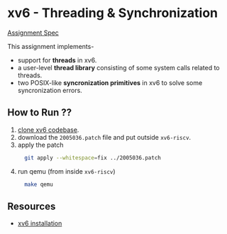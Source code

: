 # xv6 - Threading & Synchronization

[Assignment Spec]()

This assignment implements-

- support for **threads** in xv6. 
- a user-level **thread library** consisting of some system calls related to threads. 
- two POSIX-like **syncronization primitives** in xv6 to solve some syncronization errors.

## How to Run ??

1. [clone xv6 codebase](https://github.com/TawhidMM/OS-CSE-314/blob/main/Offline-2%20system-call/resources/xv6_installation.md).
2. download the `2005036.patch` file and put outside `xv6-riscv`.
3. apply the patch
    ```bash
      git apply --whitespace=fix ../2005036.patch
    ```
4. run qemu (from inside `xv6-riscv`)
    ```bash
      make qemu
    ```

## Resources

- [xv6 installation](https://github.com/TawhidMM/OS-CSE-314/blob/main/Offline-2%20system-call/resources/xv6_installation.md)